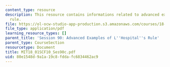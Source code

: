 ```yaml
---
content_type: resource
description: This resource contains informations related to advanced examples of l'hospital's
  rule.
file: https://ol-ocw-studio-app-production.s3.amazonaws.com/courses/18-01sc-single-variable-calculus-fall-2010/80e1548d9a1a19c8fddafc6834462ac9_MIT18_01SCF10_Ses90c.pdf
file_type: application/pdf
learning_resource_types: []
parent_title: 'Session 90: Advanced Examples of L''Hospital''s Rule'
parent_type: CourseSection
resourcetype: Document
title: MIT18_01SCF10_Ses90c.pdf
uid: 80e1548d-9a1a-19c8-fdda-fc6834462ac9
---
```

